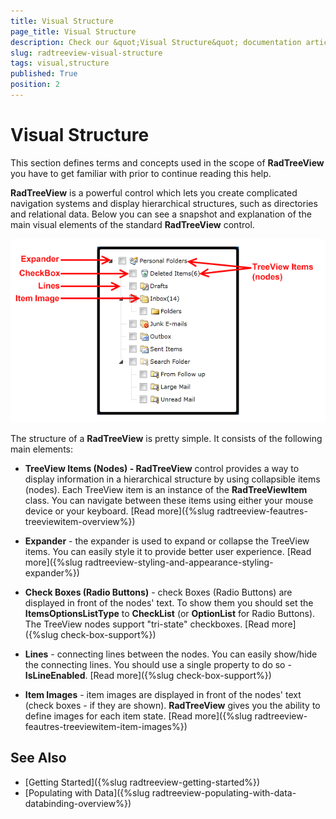 ```yaml
---
title: Visual Structure
page_title: Visual Structure
description: Check our &quot;Visual Structure&quot; documentation article for the RadTreeView {{ site.framework_name }} control.
slug: radtreeview-visual-structure
tags: visual,structure
published: True
position: 2
---
```


# Visual Structure

This section defines terms and concepts used in the scope of __RadTreeView__ you have to get familiar with prior to continue reading this help.

__RadTreeView__ is a powerful control which lets you create complicated navigation systems and display hierarchical structures, such as directories and relational data. Below you can see a snapshot and explanation of the main visual elements of the standard __RadTreeView__ control.

![{{ site.framework_name }} RadTreeView Visual Structure](images/RadTreeView_VisualStructure_001.png)

The structure of a __RadTreeView__ is pretty simple. It consists of the following main elements:

* __TreeView Items (Nodes) - RadTreeView__ control provides a way to display information in a hierarchical structure by using collapsible items (nodes). Each TreeView item is an instance of the __RadTreeViewItem__ class. You can navigate between these items using either your mouse device or your keyboard. [Read more]({%slug radtreeview-feautres-treeviewitem-overview%})

* __Expander__ - the expander is used to expand or collapse the TreeView items. You can easily style it to provide better user experience. [Read more]({%slug radtreeview-styling-and-appearance-styling-expander%})

* __Check Boxes (Radio Buttons)__ - check Boxes (Radio Buttons) are displayed in front of the nodes' text. To show them you should set the __ItemsOptionsListType__ to __CheckList__ (or __OptionList__ for Radio Buttons). The TreeView nodes support "tri-state" checkboxes. [Read more]({%slug check-box-support%})

* __Lines__ - connecting lines between the nodes. You can easily show/hide the connecting lines. You should use a single property to do so - __IsLineEnabled__. [Read more]({%slug check-box-support%})

* __Item Images__ - item images are displayed in front of the nodes' text (check boxes - if they are shown). __RadTreeView__ gives you the ability to define images for each item state. [Read more]({%slug radtreeview-feautres-treeviewitem-item-images%})

## See Also
 * [Getting Started]({%slug radtreeview-getting-started%})
 * [Populating with Data]({%slug radtreeview-populating-with-data-databinding-overview%})